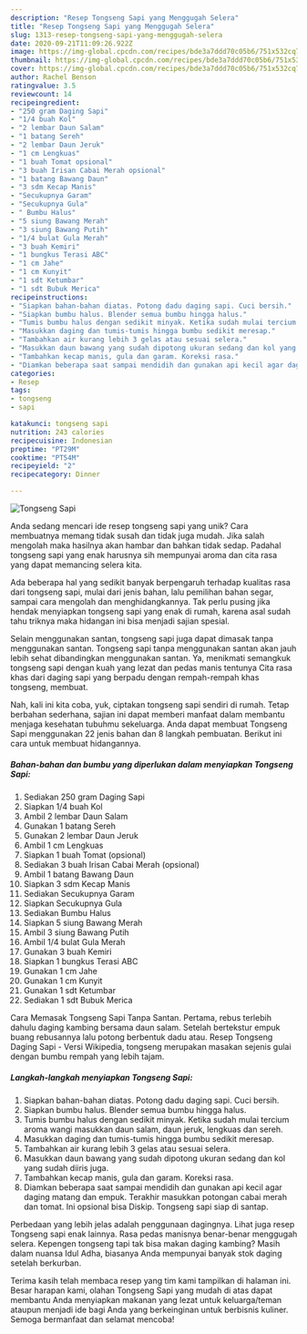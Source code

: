 ```yaml
---
description: "Resep Tongseng Sapi yang Menggugah Selera"
title: "Resep Tongseng Sapi yang Menggugah Selera"
slug: 1313-resep-tongseng-sapi-yang-menggugah-selera
date: 2020-09-21T11:09:26.922Z
image: https://img-global.cpcdn.com/recipes/bde3a7ddd70c05b6/751x532cq70/tongseng-sapi-foto-resep-utama.jpg
thumbnail: https://img-global.cpcdn.com/recipes/bde3a7ddd70c05b6/751x532cq70/tongseng-sapi-foto-resep-utama.jpg
cover: https://img-global.cpcdn.com/recipes/bde3a7ddd70c05b6/751x532cq70/tongseng-sapi-foto-resep-utama.jpg
author: Rachel Benson
ratingvalue: 3.5
reviewcount: 14
recipeingredient:
- "250 gram Daging Sapi"
- "1/4 buah Kol"
- "2 lembar Daun Salam"
- "1 batang Sereh"
- "2 lembar Daun Jeruk"
- "1 cm Lengkuas"
- "1 buah Tomat opsional"
- "3 buah Irisan Cabai Merah opsional"
- "1 batang Bawang Daun"
- "3 sdm Kecap Manis"
- "Secukupnya Garam"
- "Secukupnya Gula"
- " Bumbu Halus"
- "5 siung Bawang Merah"
- "3 siung Bawang Putih"
- "1/4 bulat Gula Merah"
- "3 buah Kemiri"
- "1 bungkus Terasi ABC"
- "1 cm Jahe"
- "1 cm Kunyit"
- "1 sdt Ketumbar"
- "1 sdt Bubuk Merica"
recipeinstructions:
- "Siapkan bahan-bahan diatas. Potong dadu daging sapi. Cuci bersih."
- "Siapkan bumbu halus. Blender semua bumbu hingga halus."
- "Tumis bumbu halus dengan sedikit minyak. Ketika sudah mulai tercium aroma wangi masukkan daun salam, daun jeruk, lengkuas dan sereh."
- "Masukkan daging dan tumis-tumis hingga bumbu sedikit meresap."
- "Tambahkan air kurang lebih 3 gelas atau sesuai selera."
- "Masukkan daun bawang yang sudah dipotong ukuran sedang dan kol yang sudah diiris juga."
- "Tambahkan kecap manis, gula dan garam. Koreksi rasa."
- "Diamkan beberapa saat sampai mendidih dan gunakan api kecil agar daging matang dan empuk. Terakhir masukkan potongan cabai merah dan tomat. Ini opsional bisa Diskip. Tongseng sapi siap di santap."
categories:
- Resep
tags:
- tongseng
- sapi

katakunci: tongseng sapi 
nutrition: 243 calories
recipecuisine: Indonesian
preptime: "PT29M"
cooktime: "PT54M"
recipeyield: "2"
recipecategory: Dinner

---
```



![Tongseng Sapi](https://img-global.cpcdn.com/recipes/bde3a7ddd70c05b6/751x532cq70/tongseng-sapi-foto-resep-utama.jpg)

Anda sedang mencari ide resep tongseng sapi yang unik? Cara membuatnya memang tidak susah dan tidak juga mudah. Jika salah mengolah maka hasilnya akan hambar dan bahkan tidak sedap. Padahal tongseng sapi yang enak harusnya sih mempunyai aroma dan cita rasa yang dapat memancing selera kita.

Ada beberapa hal yang sedikit banyak berpengaruh terhadap kualitas rasa dari tongseng sapi, mulai dari jenis bahan, lalu pemilihan bahan segar, sampai cara mengolah dan menghidangkannya. Tak perlu pusing jika hendak menyiapkan tongseng sapi yang enak di rumah, karena asal sudah tahu triknya maka hidangan ini bisa menjadi sajian spesial.

Selain menggunakan santan, tongseng sapi juga dapat dimasak tanpa menggunakan santan. Tongseng sapi tanpa menggunakan santan akan jauh lebih sehat dibandingkan menggunakan santan. Ya, menikmati semangkuk tongseng sapi dengan kuah yang lezat dan pedas manis tentunya Cita rasa khas dari daging sapi yang berpadu dengan rempah-rempah khas tongseng, membuat.


Nah, kali ini kita coba, yuk, ciptakan tongseng sapi sendiri di rumah. Tetap berbahan sederhana, sajian ini dapat memberi manfaat dalam membantu menjaga kesehatan tubuhmu sekeluarga. Anda dapat membuat Tongseng Sapi menggunakan 22 jenis bahan dan 8 langkah pembuatan. Berikut ini cara untuk membuat hidangannya.

<!--inarticleads1-->

##### Bahan-bahan dan bumbu yang diperlukan dalam menyiapkan Tongseng Sapi:

1. Sediakan 250 gram Daging Sapi
1. Siapkan 1/4 buah Kol
1. Ambil 2 lembar Daun Salam
1. Gunakan 1 batang Sereh
1. Gunakan 2 lembar Daun Jeruk
1. Ambil 1 cm Lengkuas
1. Siapkan 1 buah Tomat (opsional)
1. Sediakan 3 buah Irisan Cabai Merah (opsional)
1. Ambil 1 batang Bawang Daun
1. Siapkan 3 sdm Kecap Manis
1. Sediakan Secukupnya Garam
1. Siapkan Secukupnya Gula
1. Sediakan  Bumbu Halus
1. Siapkan 5 siung Bawang Merah
1. Ambil 3 siung Bawang Putih
1. Ambil 1/4 bulat Gula Merah
1. Gunakan 3 buah Kemiri
1. Siapkan 1 bungkus Terasi ABC
1. Gunakan 1 cm Jahe
1. Gunakan 1 cm Kunyit
1. Gunakan 1 sdt Ketumbar
1. Sediakan 1 sdt Bubuk Merica


Cara Memasak Tongseng Sapi Tanpa Santan. Pertama, rebus terlebih dahulu daging kambing bersama daun salam. Setelah bertekstur empuk buang rebusannya lalu potong berbentuk dadu atau. Resep Tongseng Daging Sapi - Versi Wikipedia, tongseng merupakan masakan sejenis gulai dengan bumbu rempah yang lebih tajam. 

<!--inarticleads2-->

##### Langkah-langkah menyiapkan Tongseng Sapi:

1. Siapkan bahan-bahan diatas. Potong dadu daging sapi. Cuci bersih.
1. Siapkan bumbu halus. Blender semua bumbu hingga halus.
1. Tumis bumbu halus dengan sedikit minyak. Ketika sudah mulai tercium aroma wangi masukkan daun salam, daun jeruk, lengkuas dan sereh.
1. Masukkan daging dan tumis-tumis hingga bumbu sedikit meresap.
1. Tambahkan air kurang lebih 3 gelas atau sesuai selera.
1. Masukkan daun bawang yang sudah dipotong ukuran sedang dan kol yang sudah diiris juga.
1. Tambahkan kecap manis, gula dan garam. Koreksi rasa.
1. Diamkan beberapa saat sampai mendidih dan gunakan api kecil agar daging matang dan empuk. Terakhir masukkan potongan cabai merah dan tomat. Ini opsional bisa Diskip. Tongseng sapi siap di santap.


Perbedaan yang lebih jelas adalah penggunaan dagingnya. Lihat juga resep Tongseng sapi enak lainnya. Rasa pedas manisnya benar-benar menggugah selera. Kepengen tongseng tapi tak bisa makan daging kambing? Masih dalam nuansa Idul Adha, biasanya Anda mempunyai banyak stok daging setelah berkurban. 

Terima kasih telah membaca resep yang tim kami tampilkan di halaman ini. Besar harapan kami, olahan Tongseng Sapi yang mudah di atas dapat membantu Anda menyiapkan makanan yang lezat untuk keluarga/teman ataupun menjadi ide bagi Anda yang berkeinginan untuk berbisnis kuliner. Semoga bermanfaat dan selamat mencoba!
